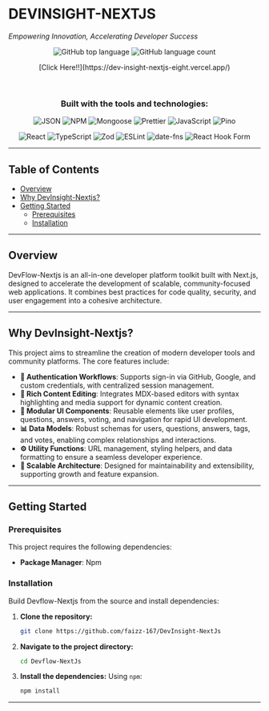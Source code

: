 # DEVINSIGHT-NEXTJS

*Empowering Innovation, Accelerating Developer Success*

<div align="center">

![GitHub top language](https://img.shields.io/github/languages/top/faizz-167/Devflow-NextJs?style=for-the-badge&color=blue)
![GitHub language count](https://img.shields.io/github/languages/count/faizz-167/Devflow-NextJs?style=for-the-badge&color=blue)

</div>
<p align="center">
[Click Here!!](https://dev-insight-nextjs-eight.vercel.app/)
</p>

<br />

<div align="center">
    <h3>Built with the tools and technologies:</h3>
    <p>
        <img src="https://img.shields.io/badge/json-000000.svg?style=for-the-badge&logo=json&logoColor=white" alt="JSON">
        <img src="https://img.shields.io/badge/NPM-CB3837.svg?style=for-the-badge&logo=npm&logoColor=white" alt="NPM">
        <img src="https://img.shields.io/badge/Mongoose-880000.svg?style=for-the-badge&logo=mongoose&logoColor=white" alt="Mongoose">
        <img src="https://img.shields.io/badge/prettier-F7B93E.svg?style=for-the-badge&logo=prettier&logoColor=black" alt="Prettier">
        <img src="https://img.shields.io/badge/javascript-%23323330.svg?style=for-the-badge&logo=javascript&logoColor=%23F7DF1E" alt="JavaScript">
        <img src="https://img.shields.io/badge/pino-202020.svg?style=for-the-badge" alt="Pino">
    </p>
    <p>
        <img src="https://img.shields.io/badge/react-%2320232a.svg?style=for-the-badge&logo=react&logoColor=%2361DAFB" alt="React">
        <img src="https://img.shields.io/badge/typescript-%23007ACC.svg?style=for-the-badge&logo=typescript&logoColor=white" alt="TypeScript">
        <img src="https://img.shields.io/badge/zod-3E67B1.svg?style=for-the-badge&logo=zod&logoColor=white" alt="Zod">
        <img src="https://img.shields.io/badge/ESLint-4B32C3.svg?style=for-the-badge&logo=eslint&logoColor=white" alt="ESLint">
        <img src="https://img.shields.io/badge/date--fns-A23982.svg?style=for-the-badge&logo=date-fns&logoColor=white" alt="date-fns">
        <img src="https://img.shields.io/badge/React%20Hook%20Form-EC5990.svg?style=for-the-badge&logo=reacthookform&logoColor=white" alt="React Hook Form">
    </p>
</div>

---

## Table of Contents

- [Overview](#overview)
- [Why DevInsight-Nextjs?](#why-devinsight-nextjs)
- [Getting Started](#getting-started)
  - [Prerequisites](#prerequisites)
  - [Installation](#installation)
---

## Overview

DevFlow-Nextjs is an all-in-one developer platform toolkit built with Next.js, designed to accelerate the development of scalable, community-focused web applications. It combines best practices for code quality, security, and user engagement into a cohesive architecture.

---

## Why DevInsight-Nextjs?

This project aims to streamline the creation of modern developer tools and community platforms. The core features include:

-   **🔩 Authentication Workflows**: Supports sign-in via GitHub, Google, and custom credentials, with centralized session management.
-   **📝 Rich Content Editing**: Integrates MDX-based editors with syntax highlighting and media support for dynamic content creation.
-   **🔧 Modular UI Components**: Reusable elements like user profiles, questions, answers, voting, and navigation for rapid UI development.
-   **📊 Data Models**: Robust schemas for users, questions, answers, tags, and votes, enabling complex relationships and interactions.
-   **⚙️ Utility Functions**: URL management, styling helpers, and data formatting to ensure a seamless developer experience.
-   **🚀 Scalable Architecture**: Designed for maintainability and extensibility, supporting growth and feature expansion.

---

## Getting Started

### Prerequisites

This project requires the following dependencies:

-   **Package Manager**: Npm

### Installation

Build Devflow-Nextjs from the source and install dependencies:

1.  **Clone the repository:**
    ```sh
    git clone https://github.com/faizz-167/DevInsight-NextJs
    ```
2.  **Navigate to the project directory:**
    ```sh
    cd Devflow-NextJs
    ```
3.  **Install the dependencies:**
    Using `npm`:
    ```sh
    npm install
    ```

---
